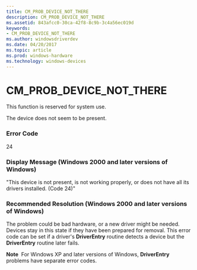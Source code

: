 ```yaml
---
title: CM_PROB_DEVICE_NOT_THERE
description: CM_PROB_DEVICE_NOT_THERE
ms.assetid: 843afcc0-30ca-42f8-8c9b-3c4a56ec019d
keywords:
- CM_PROB_DEVICE_NOT_THERE
ms.author: windowsdriverdev
ms.date: 04/20/2017
ms.topic: article
ms.prod: windows-hardware
ms.technology: windows-devices
---
```


# CM_PROB_DEVICE_NOT_THERE

This function is reserved for system use.





The device does not seem to be present.

### Error Code

24

### Display Message (Windows 2000 and later versions of Windows)

"This device is not present, is not working properly, or does not have all its drivers installed. (Code 24)"

### Recommended Resolution (Windows 2000 and later versions of Windows)

The problem could be bad hardware, or a new driver might be needed. Devices stay in this state if they have been prepared for removal. This error code can be set if a driver's **DriverEntry** routine detects a device but the **DriverEntry** routine later fails.

**Note**  For Windows XP and later versions of Windows, **DriverEntry** problems have separate error codes.

 

 

 





